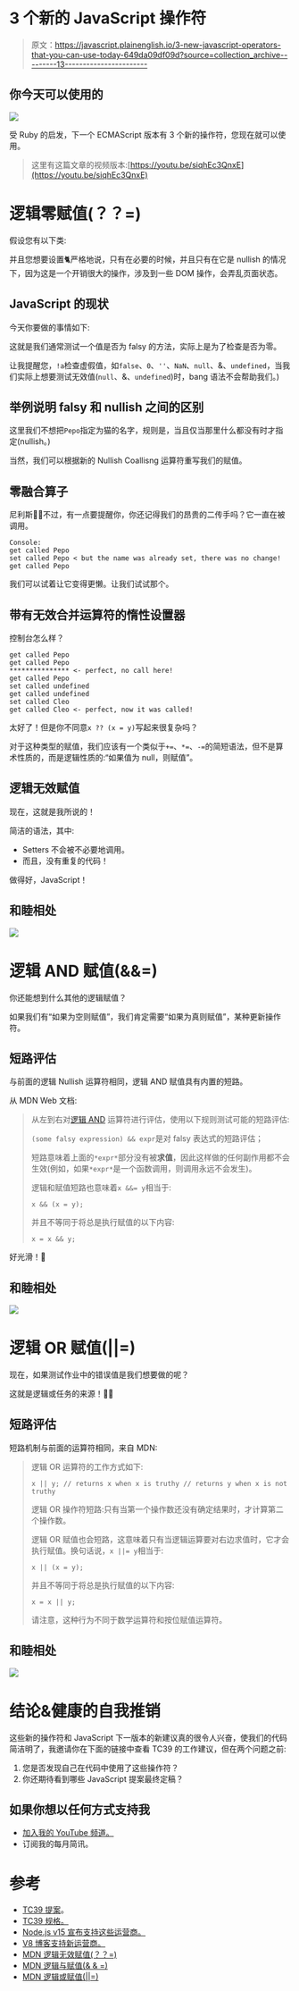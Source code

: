 # 3 个新的 JavaScript 操作符

> 原文：<https://javascript.plainenglish.io/3-new-javascript-operators-that-you-can-use-today-649da09df09d?source=collection_archive---------13----------------------->

## 你今天可以使用的

![](img/469f739ace155135d1acf903dc753cb4.png)

受 Ruby 的启发，下一个 ECMAScript 版本有 3 个新的操作符，您现在就可以使用。

> 这里有这篇文章的视频版本:[https://youtu.be/siqhEc3QnxE](https://youtu.be/siqhEc3QnxE)

# 逻辑零赋值(？？=)

假设您有以下类:

并且您想要设置🐈严格地说，只有在必要的时候，并且只有在它是 nullish 的情况下，因为这是一个开销很大的操作，涉及到一些 DOM 操作，会弄乱页面状态。

## JavaScript 的现状

今天你要做的事情如下:

这就是我们通常测试一个值是否为 falsy 的方法，实际上是为了检查是否为零。

让我提醒您，`!a`检查虚假值，如`false`、`0`、`''`、`NaN`、`null`、&、`undefined`，当我们实际上想要测试无效值(`null`、&、`undefined`)时，bang 语法不会帮助我们。)

## 举例说明 falsy 和 nullish 之间的区别

这里我们不想把`Pepo`指定为猫的名字，规则是，当且仅当那里什么都没有时才指定(nullish。)

当然，我们可以根据新的 Nullish Coallisng 运算符重写我们的赋值。

## 零融合算子

尼利斯👏👏不过，有一点要提醒你，你还记得我们的昂贵的二传手吗？它一直在被调用。

```
Console:
get called Pepo
set called Pepo < but the name was already set, there was no change!
get called Pepo
```

我们可以试着让它变得更懒。让我们试试那个。

## 带有无效合并运算符的惰性设置器

控制台怎么样？

```
get called Pepo
get called Pepo
*************** <- perfect, no call here!
get called Pepo
set called undefined
get called undefined
set called Cleo
get called Cleo <- perfect, now it was called!
```

太好了！但是你不同意`x ?? (x = y)`写起来很复杂吗？

对于这种类型的赋值，我们应该有一个类似于`+=`、`*=`、`-=`的简短语法，但不是算术性质的，而是逻辑性质的:“如果值为 null，则赋值”。

## 逻辑无效赋值

现在，这就是我所说的！

简洁的语法，其中:

*   Setters 不会被不必要地调用。
*   而且，没有重复的代码！

做得好，JavaScript！

## 和睦相处

![](img/8cffe2d8ac4ac1c0228fb128ce857696.png)

# 逻辑 AND 赋值(&&=)

你还能想到什么其他的逻辑赋值？

如果我们有“如果为空则赋值”，我们肯定需要“如果为真则赋值”，某种更新操作符。

## 短路评估

与前面的逻辑 Nullish 运算符相同，逻辑 AND 赋值具有内置的短路。

从 MDN Web 文档:

> 从左到右对[逻辑 AND](https://developer.mozilla.org/en-US/docs/Web/JavaScript/Reference/Operators/Logical_AND) 运算符进行评估，使用以下规则测试可能的短路评估:
> 
> `(some falsy expression) && expr`是对 falsy 表达式的短路评估；
> 
> 短路意味着上面的`*expr*`部分没有被**求值**，因此这样做的任何副作用都不会生效(例如，如果`*expr*`是一个函数调用，则调用永远不会发生)。
> 
> 逻辑和赋值短路也意味着`x &&= y`相当于:
> 
> `x && (x = y);`
> 
> 并且不等同于将总是执行赋值的以下内容:
> 
> `x = x && y;`

好光滑！🐼

## 和睦相处

![](img/6131041553c5c45d1f62192bd0629a3e.png)

# 逻辑 OR 赋值(||=)

现在，如果测试作业中的错误值是我们想要做的呢？

这就是逻辑或任务的来源！🦸‍♂️

## 短路评估

短路机制与前面的运算符相同，来自 MDN:

> 逻辑 OR 运算符的工作方式如下:
> 
> `x || y;
> // returns x when x is truthy
> // returns y when x is not truthy`
> 
> 逻辑 OR 操作符短路:只有当第一个操作数还没有确定结果时，才计算第二个操作数。
> 
> 逻辑 OR 赋值也会短路，这意味着只有当逻辑运算要对右边求值时，它才会执行赋值。换句话说，`x ||= y`相当于:
> 
> `x || (x = y);`
> 
> 并且不等同于将总是执行赋值的以下内容:
> 
> `x = x || y;`
> 
> 请注意，这种行为不同于数学运算符和按位赋值运算符。

## 和睦相处

![](img/2d7432385607b4b5fb5a04fd8150c893.png)

# 结论&健康的自我推销

这些新的操作符和 JavaScript 下一版本的新建议真的很令人兴奋，使我们的代码简洁明了，我邀请你在下面的链接中查看 TC39 的工作建议，但在两个问题之前:

1.  您是否发现自己在代码中使用了这些操作符？
2.  你还期待看到哪些 JavaScript 提案最终定稿？

## 如果你想以任何方式支持我

*   [加入我的 YouTube 频道。](https://www.youtube.com/channel/UCIrkqvbX0xx7Rm88kSGJ72Q)
*   订阅我的每月简讯。

# 参考

*   [TC39 提案](https://github.com/tc39/proposal-logical-assignment)。
*   [TC39 规格。](https://tc39.es/proposal-logical-assignment/#sec-assignment-operators)
*   [Node.js v15 宣布支持这些运营商。](https://nodejs.medium.com/node-js-v15-0-0-is-here-deb00750f278)
*   [V8 博客支持新运营商。](https://v8.dev/blog/v8-release-85)
*   [MDN 逻辑无效赋值(？？=)](https://developer.mozilla.org/en-US/docs/Web/JavaScript/Reference/Operators/Logical_nullish_assignment)
*   [MDN 逻辑与赋值(& & =)](https://developer.mozilla.org/en-US/docs/Web/JavaScript/Reference/Operators/Logical_AND_assignment)
*   [MDN 逻辑或赋值(||=)](https://developer.mozilla.org/en-US/docs/Web/JavaScript/Reference/Operators/Logical_OR_assignment)